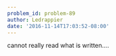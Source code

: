 ```yaml
---
problem_id: problem-89
author: Ledrappier
date: '2016-11-14T17:03:52-08:00'
---
```

cannot really read what is written....

